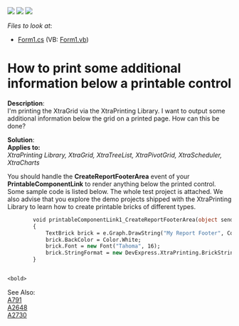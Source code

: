 <!-- default badges list -->
![](https://img.shields.io/endpoint?url=https://codecentral.devexpress.com/api/v1/VersionRange/128597612/10.1.4%2B)
[![](https://img.shields.io/badge/Open_in_DevExpress_Support_Center-FF7200?style=flat-square&logo=DevExpress&logoColor=white)](https://supportcenter.devexpress.com/ticket/details/E591)
[![](https://img.shields.io/badge/📖_How_to_use_DevExpress_Examples-e9f6fc?style=flat-square)](https://docs.devexpress.com/GeneralInformation/403183)
<!-- default badges end -->
<!-- default file list -->
*Files to look at*:

* [Form1.cs](./CS/E591/Form1.cs) (VB: [Form1.vb](./VB/E591/Form1.vb))
<!-- default file list end -->
# How to print some additional information below a printable control


<p><strong>Description</strong>:<br />
I'm printing the XtraGrid via the XtraPrinting Library.  I want to output some additional information below the grid on a printed page.  How can this be done?</p><p><strong>Solution</strong>:<br />
<strong>Applies to:</strong><br />
<i>XtraPrinting Library, XtraGrid, XtraTreeList, XtraPivotGrid, XtraScheduler, XtraCharts</i></p><p>You should handle the <strong>CreateReportFooterArea</strong> event of your <strong>PrintableComponentLink</strong> to render anything below the printed control.  Some sample code is listed below.  The whole test project is attached.  We also advise that you explore the demo projects shipped with the XtraPrinting Library to learn how to create printable bricks of different types.<br />
</p>

```vb
        void printableComponentLink1_CreateReportFooterArea(object sender, CreateAreaEventArgs e)
        {
            TextBrick brick = e.Graph.DrawString("My Report Footer", Color.Navy, new RectangleF(0, 10, 400, 40), BorderSide.None);
            brick.BackColor = Color.White;
            brick.Font = new Font("Tahoma", 16);
            brick.StringFormat = new DevExpress.XtraPrinting.BrickStringFormat(StringAlignment.Center);            
        }


<bold>
```

<p>See Also:</bold><br />
<a href="https://www.devexpress.com/Support/Center/p/A791">A791</a><br />
<a href="https://www.devexpress.com/Support/Center/p/A2648">A2648</a><br />
<a href="https://www.devexpress.com/Support/Center/p/A2730">A2730</a></p>

<br/>


